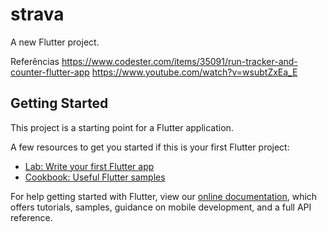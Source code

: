 # strava

A new Flutter project.

Referências
https://www.codester.com/items/35091/run-tracker-and-counter-flutter-app
https://www.youtube.com/watch?v=wsubtZxEa_E


## Getting Started

This project is a starting point for a Flutter application.

A few resources to get you started if this is your first Flutter project:

- [Lab: Write your first Flutter app](https://flutter.dev/docs/get-started/codelab)
- [Cookbook: Useful Flutter samples](https://flutter.dev/docs/cookbook)

For help getting started with Flutter, view our
[online documentation](https://flutter.dev/docs), which offers tutorials,
samples, guidance on mobile development, and a full API reference.
